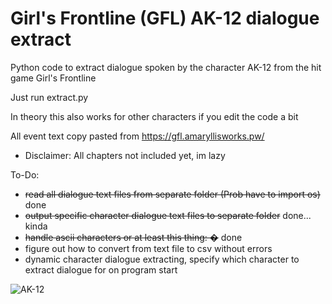 # Girl's Frontline (GFL) AK-12 dialogue extract
Python code to extract dialogue spoken by the character AK-12 from the hit game Girl's Frontline

Just run extract.py

In theory this also works for other characters if you edit the code a bit

All event text copy pasted from https://gfl.amaryllisworks.pw/
- Disclaimer: All chapters not included yet, im lazy

To-Do:
- ~~read all dialogue text files from separate folder (Prob have to import os)~~ done
- ~~output specific character dialogue text files to separate folder~~ done... kinda
- ~~handle ascii characters or at least this thing: �~~ done
- figure out how to convert from text file to csv without errors
- dynamic character dialogue extracting, specify which character to extract dialogue for on program start

![AK-12](https://cdn.discordapp.com/attachments/923718033942401065/1106834144849313792/upscaledAK12edit_2.png)
